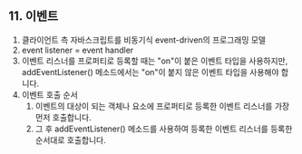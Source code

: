 <h2>11. 이벤트</h2>

1. 클라이언트 측 자바스크립트를 비동기식 event-driven의 프로그래밍 모델
2. event listener = event handler
3. 이벤트 리스너를 프로퍼티로 등록할 때는 "on"이 붙은 이벤트 타입을 사용하지만, addEventListener() 메소드에서는 "on"이 붙지 않은 이벤트 타입을 사용해야 합니다.
4. 이벤트 호출 순서
   1. 이벤트의 대상이 되는 객체나 요소에 프로퍼티로 등록한 이벤트 리스너를 가장 먼저 호출합니다.
   2. 그 후 addEventListener() 메소드를 사용하여 등록한 이벤트 리스너를 등록한 순서대로 호출합니다.